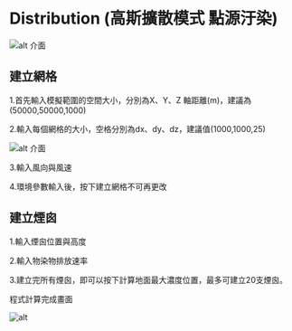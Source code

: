 # Distribution (高斯擴散模式 點源汙染)
![alt 介面](https://imgur.com/h5hldyO.png)
## 建立網格
1.首先輸入模擬範圍的空間大小，分別為X、Y、Z 軸距離(m)，建議為(50000,50000,1000)

2.輸入每個網格的大小，空格分別為dx、dy、dz，建議值(1000,1000,25)

![alt 介面](https://imgur.com/bxjTJej.png)

3.輸入風向與風速

4.環境參數輸入後，按下建立網格不可再更改

## 建立煙囪
1.輸入煙囪位置與高度

2.輸入物染物排放速率

3.建立完所有煙囪，即可以按下計算地面最大濃度位置，最多可建立20支煙囪。

程式計算完成畫面

![alt](https://imgur.com/NoY2jT6.png)


